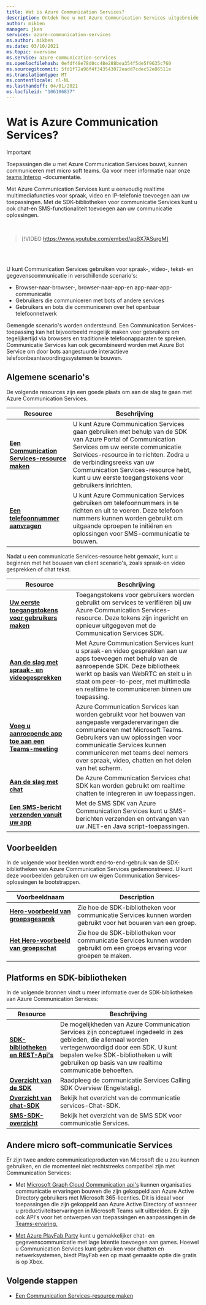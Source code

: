 ```yaml
---
title: Wat is Azure Communication Services?
description: Ontdek hoe u met Azure Communication Services uitgebreide gebruikerservaringen kunt ontwikkelen met communicatie in real time.
author: mikben
manager: jken
services: azure-communication-services
ms.author: mikben
ms.date: 03/10/2021
ms.topic: overview
ms.service: azure-communication-services
ms.openlocfilehash: 0efdf48e78d0cc48e288bea354f5de5f9635c760
ms.sourcegitcommit: 5fd1f72a96f4f343543072eadd7cdec52e86511e
ms.translationtype: MT
ms.contentlocale: nl-NL
ms.lasthandoff: 04/01/2021
ms.locfileid: "106106837"
---
```

# <a name="what-is-azure-communication-services"></a>Wat is Azure Communication Services?

> [!IMPORTANT]
> Toepassingen die u met Azure Communication Services bouwt, kunnen communiceren met micro soft teams. Ga voor meer informatie naar onze [teams Interop](./quickstarts/voice-video-calling/get-started-teams-interop.md) -documentatie.


Met Azure Communication Services kunt u eenvoudig realtime multimediafuncties voor spraak, video en IP-telefonie toevoegen aan uw toepassingen. Met de SDK-bibliotheken voor communicatie Services kunt u ook chat-en SMS-functionaliteit toevoegen aan uw communicatie oplossingen.

<br>

> [!VIDEO https://www.youtube.com/embed/apBX7ASurgM]

<br>
<br>

U kunt Communication Services gebruiken voor spraak-, video-, tekst- en gegevenscommunicatie in verschillende scenario's:

- Browser-naar-browser-, browser-naar-app-en app-naar-app-communicatie
- Gebruikers die communiceren met bots of andere services
- Gebruikers en bots die communiceren over het openbaar telefoonnetwerk

Gemengde scenario's worden ondersteund. Een Communication Services-toepassing kan het bijvoorbeeld mogelijk maken voor gebruikers om tegelijkertijd via browsers en traditionele telefoonapparaten te spreken. Communicatie Services kan ook gecombineerd worden met Azure Bot Service om door bots aangestuurde interactieve telefoonbeantwoordingssystemen te bouwen.

## <a name="common-scenarios"></a>Algemene scenario's

De volgende resources zijn een goede plaats om aan de slag te gaan met Azure Communication Services.
<br>

| Resource                               |Beschrijving                           |
|---                                    |---                                   |
|**[Een Communication Services-resource maken](./quickstarts/create-communication-resource.md)**|U kunt Azure Communication Services gaan gebruiken met behulp van de SDK van Azure Portal of Communication Services om uw eerste communicatie Services-resource in te richten. Zodra u de verbindingsreeks van uw Communication Services-resource hebt, kunt u uw eerste toegangstokens voor gebruikers inrichten.|
|**[Een telefoonnummer aanvragen](./quickstarts/telephony-sms/get-phone-number.md)**|U kunt Azure Communication Services gebruiken om telefoonnummers in te richten en uit te voeren. Deze telefoon nummers kunnen worden gebruikt om uitgaande oproepen te initiëren en oplossingen voor SMS-communicatie te bouwen.|

Nadat u een communicatie Services-resource hebt gemaakt, kunt u beginnen met het bouwen van client scenario's, zoals spraak-en video gesprekken of chat tekst.

| Resource                               |Beschrijving                           |
|---                                    |---                                   |
|**[Uw eerste toegangstokens voor gebruikers maken](./quickstarts/access-tokens.md)**|Toegangstokens voor gebruikers worden gebruikt om services te verifiëren bij uw Azure Communication Services-resource. Deze tokens zijn ingericht en opnieuw uitgegeven met de Communication Services SDK.|
|**[Aan de slag met spraak- en videogesprekken](./quickstarts/voice-video-calling/getting-started-with-calling.md)**| Met Azure Communication Services kunt u spraak-en video gesprekken aan uw apps toevoegen met behulp van de aanroepende SDK. Deze bibliotheek werkt op basis van WebRTC en stelt u in staat om peer-to-peer, met multimedia en realtime te communiceren binnen uw toepassing.|
|**[Voeg u aanroepende app toe aan een Teams-meeting](./quickstarts/voice-video-calling/get-started-teams-interop.md)**|Azure Communication Services kan worden gebruikt voor het bouwen van aangepaste vergaderervaringen die communiceren met Microsoft Teams. Gebruikers van uw oplossingen voor communicatie Services kunnen communiceren met teams deel nemers over spraak, video, chatten en het delen van het scherm.|
|**[Aan de slag met chat](./quickstarts/chat/get-started.md)**|De Azure Communication Services chat SDK kan worden gebruikt om realtime chatten te integreren in uw toepassingen.|
|**[Een SMS-bericht verzenden vanuit uw app](./quickstarts/telephony-sms/send.md)**|Met de SMS SDK van Azure Communication Services kunt u SMS-berichten verzenden en ontvangen van uw .NET-en Java script-toepassingen.|

## <a name="samples"></a>Voorbeelden

In de volgende voor beelden wordt end-to-end-gebruik van de SDK-bibliotheken van Azure Communication Services gedemonstreerd. U kunt deze voorbeelden gebruiken om uw eigen Communication Services-oplossingen te bootstrappen.
<br>

| Voorbeeldnaam                               | Description                           |
|---                                    |---                                   |
|**[Hero-voorbeeld van groepsgesprek](./samples/calling-hero-sample.md)**|Zie hoe de SDK-bibliotheken voor communicatie Services kunnen worden gebruikt voor het bouwen van een groep.|
|**[Het Hero-voorbeeld van groepschat](./samples/chat-hero-sample.md)**|Zie hoe de SDK-bibliotheken voor communicatie Services kunnen worden gebruikt om een groeps ervaring voor groepen te maken.|


## <a name="platforms-and-sdk-libraries"></a>Platforms en SDK-bibliotheken

In de volgende bronnen vindt u meer informatie over de SDK-bibliotheken van Azure Communication Services:

| Resource                               | Beschrijving                           |
|---                                    |---                                   |
|**[SDK-bibliotheken en REST-Api's](./concepts/sdk-options.md)**|De mogelijkheden van Azure Communication Services zijn conceptueel ingedeeld in zes gebieden, die allemaal worden vertegenwoordigd door een SDK. U kunt bepalen welke SDK-bibliotheken u wilt gebruiken op basis van uw realtime communicatie behoeften.|
|**[Overzicht van de SDK](./concepts/voice-video-calling/calling-sdk-features.md)**|Raadpleeg de communicatie Services Calling SDK Overview (Engelstalig).|
|**[Overzicht van chat-SDK](./concepts/chat/sdk-features.md)**|Bekijk het overzicht van de communicatie services-Chat-SDK.|
|**[SMS-SDK-overzicht](./concepts/telephony-sms/sdk-features.md)**|Bekijk het overzicht van de SMS SDK voor communicatie Services.|

## <a name="other-microsoft-communication-services"></a>Andere micro soft-communicatie Services

Er zijn twee andere communicatieproducten van Microsoft die u zou kunnen gebruiken, en die momenteel niet rechtstreeks compatibel zijn met Communication Services:

 - Met [Microsoft Graph Cloud Communication api's](/graph/cloud-communications-concept-overview) kunnen organisaties communicatie ervaringen bouwen die zijn gekoppeld aan Azure Active Directory gebruikers met Microsoft 365-licenties. Dit is ideaal voor toepassingen die zijn gekoppeld aan Azure Active Directory of wanneer u productiviteitservaringen in Microsoft Teams wilt uitbreiden. Er zijn ook API's voor het ontwerpen van toepassingen en aanpassingen in de [Teams-ervaring.](/microsoftteams/platform/?preserve-view=true&view=msteams-client-js-latest)

 - [Met Azure PlayFab Party](/gaming/playfab/features/multiplayer/networking/) kunt u gemakkelijker chat- en gegevenscommunicatie met lage latentie toevoegen aan games. Hoewel u Communication Services kunt gebruiken voor chatten en netwerksystemen, biedt PlayFab een op maat gemaakte optie die gratis is op Xbox.


## <a name="next-steps"></a>Volgende stappen

 - [Een Communication Services-resource maken](./quickstarts/create-communication-resource.md)

